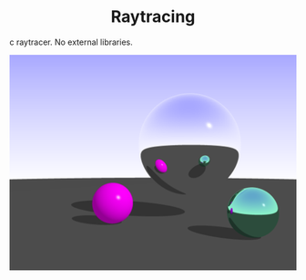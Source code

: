 <h1 align="center">Raytracing</h1>

<p>
   c raytracer. No external libraries. 
</p>
<img align="center" src="https://raw.githubusercontent.com/liamcreed/raytracer/main/images/image2.png">

